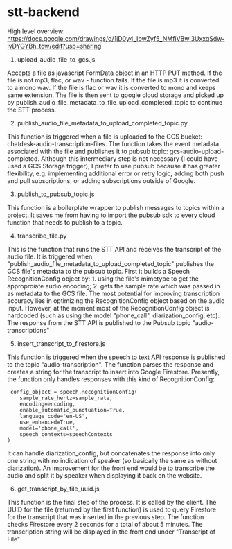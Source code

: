 # stt-backend
High level overview: https://docs.google.com/drawings/d/1jD0y4_IbwZyf5_NMfiVBwi3UxxqSdw-ivDYGYBh_tow/edit?usp=sharing

1. upload_audio_file_to_gcs.js

Accepts a file as javascript FormData object in an HTTP PUT method. If the file is not mp3, flac, or wav - function fails. If the file is mp3 it is converted to a mono wav. If the file is flac or wav it is converted to mono and keeps same extension. The file is then sent to google cloud storage and picked up by publish_audio_file_metadata_to_file_upload_completed_topic to continue the STT process.


2. publish_audio_file_metadata_to_upload_completed_topic.py 


This function is triggered when a file is uploaded to the GCS bucket: chatdesk-audio-transcription-files. The function takes the event metadata associated with the file and publishes it to pubsub topic: gcs-audio-upload-completed. Although this intermediary step is not necessary (I could have used a GCS Storage trigger), I prefer to use pubsub because it has greater flexibility, e.g. implementing additional error or retry logic, adding both push and pull subscriptions, or adding subscriptions outside of Google.


3. publish_to_pubsub_topic.js 


This function is a boilerplate wrapper to publish messages to topics within a project. It saves me from having to import the pubsub sdk to every cloud function that needs to publish to a topic.



4. transcribe_file.py


This is the function that runs the STT API and receives the transcript of the audio file. It is triggered when "publish_audio_file_metadata_to_upload_completed_topic" publishes the GCS file's metadata to the pubsub topic. First it builds a Speech RecognitionConfig object by: 1. using the file's mimetype to get the approproiate audio encoding; 2. gets the sample rate which was passed in as metadata to the GCS file. The most potential for improving transcription accuracy lies in optimizing the RecognitionConfig object based on the audio input. However, at the moment most of the RecognitionConfig object is hardcoded (such as using the model "phone_call", diarization_config, etc). The response from the STT API is published to the Pubsub topic "audio-transcriptions" 


5. insert_transcript_to_firestore.js


This function is triggered when the speech to text API response is published to the topic "audio-transcription". The function parses the response and creates a string for the transcript to insert into Google Firestore. Presently, the function only handles responses with this kind of RecognitionConfig:

     config_object = speech.RecognitionConfig(
        sample_rate_hertz=sample_rate,
        encoding=encoding,
        enable_automatic_punctuation=True,
        language_code='en-US',
        use_enhanced=True,
        model='phone_call',
        speech_contexts=speechContexts
    )

 It can handle diarization_config, but concatenates the response into only one string with no indication of speaker (so basically the same as without diarization).   An improvement for the front end would be to transcribe the audio and split it by speaker when displaying it back on the website.


6. get_transcript_by_file_uuid.js


This function is the final step of the process. It is called by the client. The UUID for the file (returned by the first function) is used to query Firestore for the transcript that was inserted in the previous step. The function checks Firestore every 2 seconds for a total of about 5 minutes. The transcription string will be displayed in the front end under "Transcript of File"

